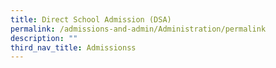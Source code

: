 ```yaml
---
title: Direct School Admission (DSA)
permalink: /admissions-and-admin/Administration/permalink
description: ""
third_nav_title: Admissionss
---
```



